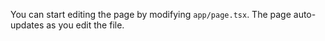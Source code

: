 







You can start editing the page by modifying `app/page.tsx`. The page auto-updates as you edit the file.





